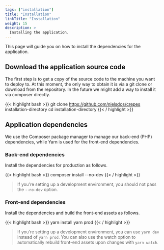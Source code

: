 ```yaml
---
tags: ["installation"]
title: "Installation"
linkTitle: "Installation"
weight: 15
description: >
  Installing the application.
---
```


This page will guide you on how to install the dependencies for the application.

## Download the application source code

The first step is to get a copy of the source code to the machine you want to deploy to.
At this moment, the only way to obtain it is via a git clone or download from the repository.
In the future we might add a way to install it via composer directly.

{{< highlight bash >}}
git clone https://github.com/nielsdos/crepes installation-directory
cd installation-directory
{{< / highlight >}}

## Application dependencies

We use the Composer package manager to manage our back-end (PHP) dependencies, while Yarn is used for the front-end dependencies.

### Back-end dependencies

Install the dependencies for production as follows.

{{< highlight bash >}}
composer install --no-dev
{{< / highlight >}}

> If you're setting up a development environment, you should not pass the `--no-dev` option.

### Front-end dependencies

Install the dependencies and build the front-end assets as follows.

{{< highlight bash >}}
yarn install
yarn prod
{{< / highlight >}}

> If you're setting up a development environment, you can use `yarn dev` instead of `yarn prod`. You can also use the watch option to automatically rebuild front-end assets upon changes with `yarn watch`.
